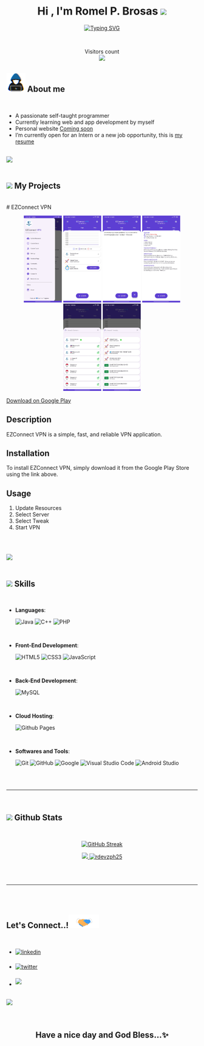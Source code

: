 
<h1 align="center"><b>Hi , I'm Romel P. Brosas </b><img src="https://media.giphy.com/media/hvRJCLFzcasrR4ia7z/giphy.gif" width="35"></h1>

<p align="center">
  <a href="https://git.io/typing-svg"><img src="https://readme-typing-svg.demolab.com?font=Fira+Code&pause=1000&width=435&lines=Hi%2C+I'm+Romel+P.+Brosas.;A+self+taught+programmer.;A+freelance+software+developer." alt="Typing SVG" /></a>
</p>


<br>

<p align="center"> 
  Visitors count<br>
  <img src="https://profile-counter.glitch.me/rdevzph25/count.svg" />
</p>




	
## <picture><img src = "https://github.com/0xAbdulKhalid/0xAbdulKhalid/raw/main/assets/mdImages/about_me.gif" width = 50px></picture> **About me**


<br>

- A passionate self-taught programmer
- Currently learning web and app development by myself
- Personal website [Coming soon](https://)
- I’m currently open for an Intern or a new job opportunity, this is [my resume](https://resume.io/r/f51rFc32k)
<br><br>

<img src="https://user-images.githubusercontent.com/73097560/115834477-dbab4500-a447-11eb-908a-139a6edaec5c.gif"><br><br>
## <img src="https://media2.giphy.com/media/QssGEmpkyEOhBCb7e1/giphy.gif?cid=ecf05e47a0n3gi1bfqntqmob8g9aid1oyj2wr3ds3mg700bl&rid=giphy.gif" width ="25"><b> My Projects</b>
<br>
# EZConnect VPN
<p align="center">
  <img src="docs-1/Screenshot-1.jpg" width="250" alt="Screenshot 1"style="width: 100px; display: inline-block;">
  <img src="docs-1/Screenshot-2.jpg" width="250" alt="Screenshot 2" style="width: 100px; display: inline-block;">
  <img src="docs-1/Screenshot-3.jpg" width="250" alt="Screenshot 3" style="width: 100px; display: inline-block;">
<img src="docs-1/Screenshot-4.jpg" width="250" alt="Screenshot 4"
style="width: 100px; display: inline-block;">
<img src="docs-1/Screenshot-5.jpg" width="250" alt="Screenshot 5"
style="width: 100px; display: inline-block;">
<img src="docs-1/Screenshot-6.jpg" width="250" alt="Screenshot 6"
style="width: 100px; display: inline-block;">
</p>

[Download on Google Play](https://play.google.com/store/apps/details?id=rdevz.ezconnect.vpn)

## Description

EZConnect VPN is a simple, fast, and reliable VPN application.

## Installation

To install EZConnect VPN, simply download it from the Google Play Store using the link above.

## Usage
1. Update Resources
2. Select Server
3. Select Tweak
4. Start VPN


<br><br>


<img src="https://user-images.githubusercontent.com/73097560/115834477-dbab4500-a447-11eb-908a-139a6edaec5c.gif"><br><br>
## <img src="https://media2.giphy.com/media/QssGEmpkyEOhBCb7e1/giphy.gif?cid=ecf05e47a0n3gi1bfqntqmob8g9aid1oyj2wr3ds3mg700bl&rid=giphy.gif" width ="25"><b> Skills</b>
<br>

<p align="center">

- **Languages**:
    
    ![Java](https://img.shields.io/badge/Java-ED8B00?style=for-the-badge&logo=openjdk&logoColor=white)
    ![C++](https://img.shields.io/badge/C++%20-%2300599C.svg?style=for-the-badge&logo=c%2B%2B&logoColor=white)
    ![PHP](https://img.shields.io/badge/PHP-777BB4?style=for-the-badge&logo=php&logoColor=white)

<br>   
    
- **Front-End Development**:

   ![HTML5](https://img.shields.io/badge/HTML5%20-%23E34F26.svg?style=for-the-badge&logo=html5&logoColor=white)
   ![CSS3](https://img.shields.io/badge/CSS%20-%231572B6.svg?style=for-the-badge&logo=css3&logoColor=white)
   ![JavaScript](https://img.shields.io/badge/JavaScript%20-%23F7DF1E.svg?style=for-the-badge&logo=javascript&logoColor=black)

<br>   
    
- **Back-End Development**:

   ![MySQL](https://img.shields.io/badge/MySQL-005C84?style=for-the-badge&logo=mysql&logoColor=white)

<br>

- **Cloud Hosting**:

    ![Github Pages](https://img.shields.io/badge/GitHub%20Pages-%23327FC7.svg?style=for-the-badge&logo=github&logoColor=white)
    
<br>

- **Softwares and Tools**:

    ![Git](https://img.shields.io/badge/git-%23F05033.svg?style=for-the-badge&logo=git&logoColor=white)
    ![GitHub](https://img.shields.io/badge/github-%23121011.svg?style=for-the-badge&logo=github&logoColor=white)
    ![Google](https://img.shields.io/badge/google-%234285F4.svg?style=for-the-badge&logo=google&logoColor=white)
    ![Visual Studio Code](https://img.shields.io/badge/Visual%20Studio%20Code-0078d7.svg?style=for-the-badge&logo=visual-studio-code&logoColor=white)
    ![Android Studio](https://img.shields.io/badge/Android_Studio-3DDC84?style=for-the-badge&logo=android-studio&logoColor=white) 


</p>

<br>
<br>

-----

<br>


## <img src="https://media.giphy.com/media/iY8CRBdQXODJSCERIr/giphy.gif" width="35"><b> Github Stats </b>
<br>

<div align="center">

[![GitHub Streak](https://streak-stats.demolab.com?user=rdevzph25&theme=github-dark-blue)](https://git.io/streak-stats)

<a href="https://github.com/rdevzph25/">
  <img src="https://github-readme-stats.vercel.app/api?username=rdevzph25&include_all_commits=true&count_private=true&show_icons=true&line_height=20&title_color=7A7ADB&icon_color=2234AE&text_color=D3D3D3&bg_color=0,000000,130F40" width="450"/>
  <img src="https://github-readme-stats.vercel.app/api/top-langs?username=rdevzph25&show_icons=true&locale=en&layout=compact&line_height=20&title_color=7A7ADB&icon_color=2234AE&text_color=D3D3D3&bg_color=0,000000,130F40" width="375"  alt="rdevzph25"/>

</a>
</div>

<br>
<br>
<br>

-----

<br>
<br>

## <b> Let's Connect..!</b><img src="https://github.com/0xAbdulKhalid/0xAbdulKhalid/raw/main/assets/mdImages/handshake.gif" width ="80">
<br>
<div align='left'>

<ul>

<li>
<a href="https://facebook.com/romel.brosas0125" target="_blank">
<img src="https://img.shields.io/badge/Facebook: ROMEL BROSAS-1877F2?style=for-the-badge&logo=facebook&logoColor=white" alt=linkedin style="margin-bottom: 5px;"/>
</a>
</li>

<br>

<li>
<a href="https://instagram.com/romel_brosas" target="_blank">
<img src="https://img.shields.io/badge/Instagram: ROMEL BROSAS-E4405F?style=for-the-badge&logo=instagram&logoColor=white" alt=twitter style="margin-bottom: 5px;"/>
</a>
</li>

<br>

<li>
<a href="mailto:brosasromel01@gmail.com" target="_blank">
<img src="https://img.shields.io/badge/gmail: ROMEL BROSAS-%23EA4335.svg?style=for-the-badge&logo=gmail&logoColor=white" t=mail style="margin-bottom: 5px;" />
</a>
</li>
	
</ul>
</div>

<br>
<img src="https://user-images.githubusercontent.com/73097560/115834477-dbab4500-a447-11eb-908a-139a6edaec5c.gif">
<br>
<br>
<br>

<div align='center'>

## <b>Have a nice day and God Bless...✨</b>

</div>
<br>
<br>
<br>
<br>
